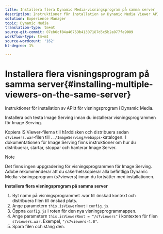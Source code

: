 ```yaml
---
title: Installera flera Dynamic Media-visningsprogram på samma server
description: Instruktioner för installation av Dynamic Media Viewer API.
solution: Experience Manager
topic: Dynamic Media
translation-type: tm+mt
source-git-commit: 07eb6cf84a46753b41307187d5c5b2a077fa9009
workflow-type: tm+mt
source-wordcount: '162'
ht-degree: 1%

---
```



# Installera flera visningsprogram på samma server{#installing-multiple-viewers-on-the-same-server}

<!-- Updated January 13, 2021 from https://wiki.corp.adobe.com/pages/viewpage.action?spaceKey=scene7qa&title=s7Viewers%2C+S7SDK%2C+S7OnDemand+Release+Notes - Contact is Sasha -->

Instruktioner för installation av API:t för visningsprogram i Dynamic Media.

Installera och testa Image Serving innan du installerar visningsprogrammen för Image Serving.

Kopiera IS Viewer-filerna till hårddisken och distribuera sedan `s7viewers.war`-filen till `../ImageServing/webapps`-katalogen. I dokumentationen för Image Serving finns instruktioner om hur du distribuerar, startar, stoppar och hanterar Image Server.

>[!NOTE]
>
>Det finns ingen uppgradering för visningsprogrammen för Image Serving. Adobe rekommenderar att du säkerhetskopierar alla befintliga Dynamic Media-visningsprogram (s7viewers) innan du fortsätter med installationen.

**Installera flera visningsprogram på samma server**

1. Byt namn på visningsprogrammet .war till önskad kontext och distribuera filen till önskad plats.
1. Ange parametern `this.isViewerRoot` i `config.js`.
1. Öppna `config.js` i roten för den nya visningsprogrammappen.
1. Ange parametern `this.isViewerRoot = "/s7viewers"` i kontexten för filen `s7viewers.war`. Exempel, `"/s7viewers-4.0"`.
1. Spara filen och stäng den.
